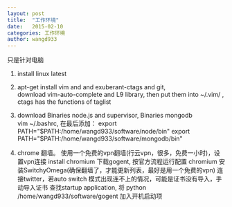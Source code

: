 ```yaml
---
layout: post
title:  "工作环境"
date:   2015-02-10
categories: 工作环境
author: wangd933
---
```


只是针对电脑

1. install linux latest
2. apt-get install vim and and exuberant-ctags and git,  
	download vim-auto-complete and L9 library, then put them into ~/.vim/ , ctags has the functions of taglist  

3. download Binaries node.js and supervisor, Binaries mongodb  
 vim ~/.bashrc,
在最后添加： export PATH="$PATH:/home/wangd933/software/node/bin"
export PATH="$PATH:/home/wangd933/software/mongodb/bin"

4. chrome 翻墙。
   使用一个免费的vpn翻墙(行云vpn，很多，免费一小时)，设置vpn连接
   install chromium
   下载gogent, 按官方流程运行配置
   chromium 安装SwitchyOmega(确保翻墙了，才能更新列表，最好是用一个免费的vpn)
   连接twitter，若auto switch 模式出现连不上的情况，可能是证书没有导入，手动导入证书
   查找startup application, 将 python /home/wangd933/software/gogent 加入开机启动项

